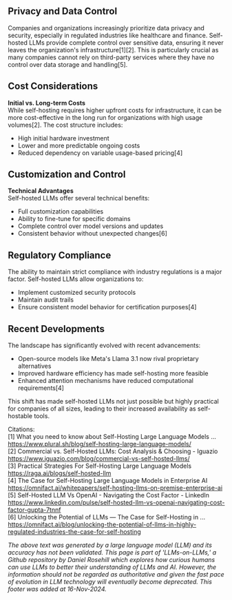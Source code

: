  

## Privacy and Data Control

Companies and organizations increasingly prioritize data privacy and security, especially in regulated industries like healthcare and finance. Self-hosted LLMs provide complete control over sensitive data, ensuring it never leaves the organization's infrastructure\[1]\[2]. This is particularly crucial as many companies cannot rely on third-party services where they have no control over data storage and handling\[5].

## Cost Considerations

**Initial vs. Long-term Costs**\
While self-hosting requires higher upfront costs for infrastructure, it can be more cost-effective in the long run for organizations with high usage volumes\[2]. The cost structure includes:

- High initial hardware investment
- Lower and more predictable ongoing costs
- Reduced dependency on variable usage-based pricing\[4]

## Customization and Control

**Technical Advantages**\
Self-hosted LLMs offer several technical benefits:

- Full customization capabilities
- Ability to fine-tune for specific domains
- Complete control over model versions and updates
- Consistent behavior without unexpected changes\[6]

## Regulatory Compliance

The ability to maintain strict compliance with industry regulations is a major factor. Self-hosted LLMs allow organizations to:

- Implement customized security protocols
- Maintain audit trails
- Ensure consistent model behavior for certification purposes\[4]

## Recent Developments

The landscape has significantly evolved with recent advancements:

- Open-source models like Meta's Llama 3.1 now rival proprietary alternatives
- Improved hardware efficiency has made self-hosting more feasible
- Enhanced attention mechanisms have reduced computational requirements\[4]

This shift has made self-hosted LLMs not just possible but highly practical for companies of all sizes, leading to their increased availability as self-hostable tools.

Citations:\
\[1] What you need to know about Self-Hosting Large Language Models ... <https://www.plural.sh/blog/self-hosting-large-language-models/>\
\[2] Commercial vs. Self-Hosted LLMs: Cost Analysis & Choosing - Iguazio <https://www.iguazio.com/blog/commercial-vs-self-hosted-llms/>\
\[3] Practical Strategies For Self-Hosting Large Language Models <https://raga.ai/blogs/self-hosted-llm>\
\[4] The Case for Self-Hosting Large Language Models in Enterprise AI <https://omnifact.ai/whitepapers/self-hosting-llms-on-premise-enterprise-ai>\
\[5] Self-Hosted LLM Vs OpenAI - Navigating the Cost Factor - LinkedIn <https://www.linkedin.com/pulse/self-hosted-llm-vs-openai-navigating-cost-factor-gupta-7tnnf>\
\[6] Unlocking the Potential of LLMs — The Case for Self-Hosting in ... <https://omnifact.ai/blog/unlocking-the-potential-of-llms-in-highly-regulated-industries-the-case-for-self-hosting>

*The above text was generated by a large language model (LLM) and its accuracy has not been validated. This page is part of 'LLMs-on-LLMs,' a Github repository by Daniel Rosehill which explores how curious humans can use LLMs to better their understanding of LLMs and AI. However, the information should not be regarded as authoritative and given the fast pace of evolution in LLM technology will eventually become deprecated. This footer was added at 16-Nov-2024.*


